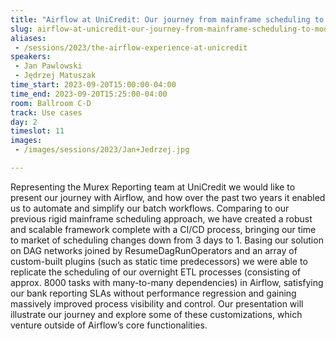 ```yaml
---
title: "Airflow at UniCredit: Our journey from mainframe scheduling to modern data processing"
slug: airflow-at-unicredit-our-journey-from-mainframe-scheduling-to-modern-data-processing
aliases:
 - /sessions/2023/the-airflow-experience-at-unicredit
speakers:
 - Jan Pawlowski
 - Jędrzej Matuszak
time_start: 2023-09-20T15:00:00-04:00
time_end: 2023-09-20T15:25:00-04:00
room: Ballroom C-D
track: Use cases
day: 2
timeslot: 11
images:
 - /images/sessions/2023/Jan+Jedrzej.jpg

---
```


Representing the Murex Reporting team at UniCredit we would like to present our journey with Airflow, and how over the past two years it enabled us to automate and simplify our batch workflows. Comparing to our previous rigid mainframe scheduling approach, we have created a robust and scalable framework complete with a CI/CD process, bringing our time to market of scheduling changes down from 3 days to 1. Basing our solution on DAG networks joined by ResumeDagRunOperators and an array of custom-built plugins (such as static time predecessors) we were able to replicate the scheduling of our overnight ETL processes (consisting of approx. 8000 tasks with many-to-many dependencies) in Airflow, satisfying our bank reporting SLAs without performance regression and gaining massively improved process visibility and control. Our presentation will illustrate our journey and explore some of these customizations, which venture outside of Airflow’s core functionalities.